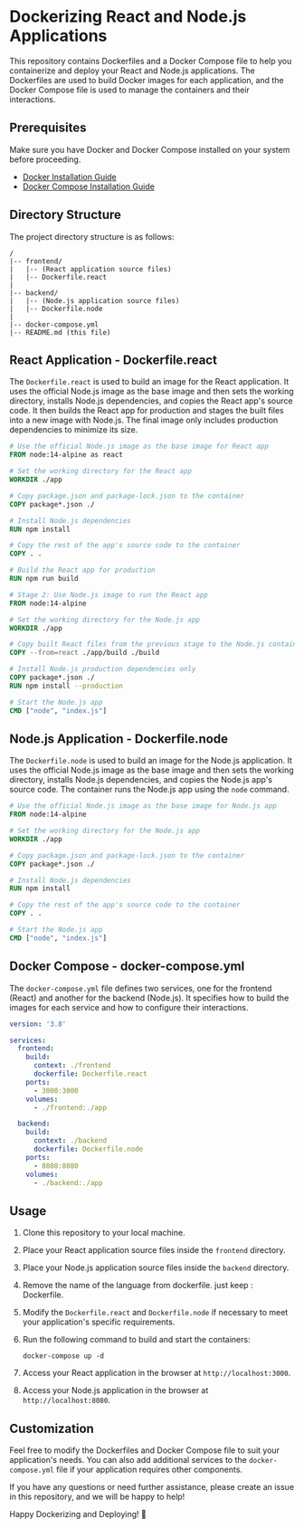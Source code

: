 # Dockerizing React and Node.js Applications

This repository contains Dockerfiles and a Docker Compose file to help you containerize and deploy your React and Node.js applications. The Dockerfiles are used to build Docker images for each application, and the Docker Compose file is used to manage the containers and their interactions.

## Prerequisites

Make sure you have Docker and Docker Compose installed on your system before proceeding.

- [Docker Installation Guide](https://docs.docker.com/get-docker/)
- [Docker Compose Installation Guide](https://docs.docker.com/compose/install/)

## Directory Structure

The project directory structure is as follows:

```
/
|-- frontend/
|   |-- (React application source files)
|   |-- Dockerfile.react
|
|-- backend/
|   |-- (Node.js application source files)
|   |-- Dockerfile.node
|
|-- docker-compose.yml
|-- README.md (this file)
```

## React Application - Dockerfile.react

The `Dockerfile.react` is used to build an image for the React application. It uses the official Node.js image as the base image and then sets the working directory, installs Node.js dependencies, and copies the React app's source code. It then builds the React app for production and stages the built files into a new image with Node.js. The final image only includes production dependencies to minimize its size.

```Dockerfile
# Use the official Node.js image as the base image for React app
FROM node:14-alpine as react

# Set the working directory for the React app
WORKDIR ./app

# Copy package.json and package-lock.json to the container
COPY package*.json ./

# Install Node.js dependencies
RUN npm install

# Copy the rest of the app's source code to the container
COPY . .

# Build the React app for production
RUN npm run build

# Stage 2: Use Node.js image to run the React app
FROM node:14-alpine

# Set the working directory for the Node.js app
WORKDIR ./app

# Copy built React files from the previous stage to the Node.js container
COPY --from=react ./app/build ./build

# Install Node.js production dependencies only
COPY package*.json ./
RUN npm install --production

# Start the Node.js app
CMD ["node", "index.js"]
```

## Node.js Application - Dockerfile.node

The `Dockerfile.node` is used to build an image for the Node.js application. It uses the official Node.js image as the base image and then sets the working directory, installs Node.js dependencies, and copies the Node.js app's source code. The container runs the Node.js app using the `node` command.

```Dockerfile
# Use the official Node.js image as the base image for Node.js app
FROM node:14-alpine

# Set the working directory for the Node.js app
WORKDIR ./app

# Copy package.json and package-lock.json to the container
COPY package*.json ./

# Install Node.js dependencies
RUN npm install

# Copy the rest of the app's source code to the container
COPY . .

# Start the Node.js app
CMD ["node", "index.js"]
```

## Docker Compose - docker-compose.yml

The `docker-compose.yml` file defines two services, one for the frontend (React) and another for the backend (Node.js). It specifies how to build the images for each service and how to configure their interactions.

```yaml
version: '3.8'

services:
  frontend:
    build:
      context: ./frontend
      dockerfile: Dockerfile.react
    ports:
      - 3000:3000
    volumes:
      - ./frontend:./app

  backend:
    build:
      context: ./backend
      dockerfile: Dockerfile.node
    ports:
      - 8080:8080
    volumes:
      - ./backend:./app
```

## Usage

1. Clone this repository to your local machine.

2. Place your React application source files inside the `frontend` directory.

3. Place your Node.js application source files inside the `backend` directory.

4. Remove the name of the language from dockerfile. just keep : Dockerfile.

5. Modify the `Dockerfile.react` and `Dockerfile.node` if necessary to meet your application's specific requirements.

6. Run the following command to build and start the containers:

   ```
   docker-compose up -d
   ```

7. Access your React application in the browser at `http://localhost:3000`.

8. Access your Node.js application in the browser at `http://localhost:8080`.

## Customization

Feel free to modify the Dockerfiles and Docker Compose file to suit your application's needs. You can also add additional services to the `docker-compose.yml` file if your application requires other components.

If you have any questions or need further assistance, please create an issue in this repository, and we will be happy to help!

Happy Dockerizing and Deploying! 🐳
